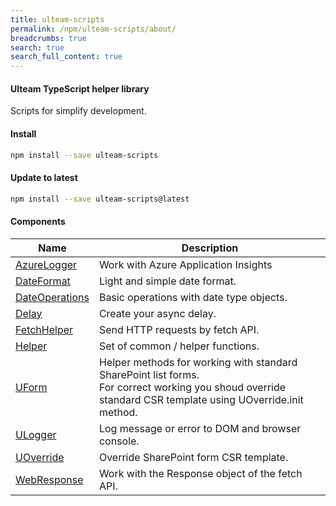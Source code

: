 ```yaml
---
title: ulteam-scripts
permalink: /npm/ulteam-scripts/about/
breadcrumbs: true
search: true
search_full_content: true
---
```


####  Ulteam TypeScript helper library

Scripts for simplify development.

#### Install

```bash
npm install --save ulteam-scripts
```

#### Update to latest

```bash
npm install --save ulteam-scripts@latest
```



#### Components

| Name | Description |
|-|-|
| [AzureLogger](/npm/ulteam-scripts/azurelogger/) | Work with Azure Application Insights |
| [DateFormat](/npm/ulteam-scripts/dateformat/) | Light and simple date format. |
| [DateOperations](/npm/ulteam-scripts/dateoperations/) | Basic operations with date type objects. |
| [Delay](/npm/ulteam-scripts/delay/) | Create your async delay. |
| [FetchHelper](/npm/ulteam-scripts/fetchhelper/) | Send HTTP requests by fetch API. |
| [Helper](/npm/ulteam-scripts/helper/) | Set of common / helper functions. |
| [UForm](/npm/ulteam-scripts/uform/) | Helper methods for working with standard SharePoint list forms.<br> For correct working you shoud override standard CSR template using UOverride.init method. |
| [ULogger](/npm/ulteam-scripts/ulogger/) | Log message or error to DOM and browser console. |
| [UOverride](/npm/ulteam-scripts/uoverride/) | Override SharePoint form CSR template. |
| [WebResponse](/npm/ulteam-scripts/webresponse/) | Work with the Response object of the fetch API. |
